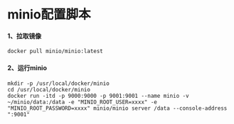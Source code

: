 # minio配置脚本

#### 1、拉取镜像

```
docker pull minio/minio:latest
```
#### 2、运行minio

```
mkdir -p /usr/local/docker/minio
cd /usr/local/docker/minio
docker run -itd -p 9000:9000 -p 9001:9001 --name minio -v ~/minio/data:/data -e "MINIO_ROOT_USER=xxxx" -e "MINIO_ROOT_PASSWORD=xxxx" minio/minio server /data --console-address ":9001"
```
